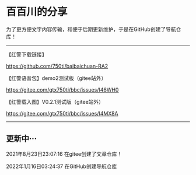 
# 百百川的分享

为了更方便文字内容传输，和便于后期更新维护，于是在GitHub创建了导航仓库！


----------------------------


【红警下载链接】

https://github.com/750ti/baibaichuan-RA2


【红警语音包】demo2测试版（gitee站外）

https://gitee.com/gtx750ti/bbc/issues/I46WH0

【红警载入图】V0.2.1测试版（gitee站外）

https://gitee.com/gtx750ti/bbc/issues/I4MX8A

----------------------------


更新中···
-----------

2021年8月23日23:07:16 在gitee创建了文章仓库！

2022年1月16日03:24:37 在GitHub创建导航仓库
